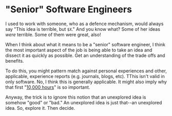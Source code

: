 # "Senior" Software Engineers

I used to work with someone, who as a defence mechanism, would always say "This idea is terrible, but `$X`." And you know what? Some of her ideas _were_ terrible. Some of them were great, also!

When I think about what it means to be a "senior" software engineer, I think the most important aspect of the job is being able to take an idea and dissect it as quickly as possible. Get an understanding of the trade offs and benefits.

To do this, you might pattern match against personal experiences and other, applicable, experience reports (e.g. journals, blogs, etc). TThis isn't valid in only software. No, I think this is generally applicable. It might also imply why that first "[10,000 hours](https://www.bbc.com/news/magazine-26384712)" is so important.

Anyway, the trick is to ignore this notion that an unexplored idea is somehow "good" or "bad." An unexplored idea is just that--an unexplored idea. So, explore it. Then decide.
